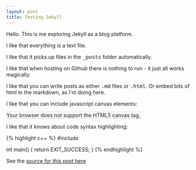 ```yaml
---
layout: post
title: Testing Jekyll
---
```


Hello. This is me exploring Jekyll as a blog platform.

I like that everything is a text file.

I like that it picks up files in the <tt>_posts</tt> folder automatically.

I like that when hosting on Github there is nothing to run - it just all works magically.

I like that you can write posts as either <tt>.md</tt> files or <tt>.html</tt>. Or embed bits of html in the markdown, as I'm doing here.

I like that you can include javascript canvas elements:

<canvas id="myCanvas" width="200" height="100" style="border:1px solid #d3d3d3;">
Your browser does not support the HTML5 canvas tag.</canvas>

<script>
var c = document.getElementById("myCanvas");
var ctx = c.getContext("2d");
ctx.beginPath();
ctx.arc(95,50,40,0,2*Math.PI);
ctx.stroke();
</script>
  
I like that it knows about code syntax highlighting:

{% highlight c++ %}
#include <cstdlib>

int main()
{
    return EXIT_SUCCESS;
}
{% endhighlight %}

See the [source for this post here](https://raw.githubusercontent.com/timhutton/timhutton.github.io/gh-pages/_posts/2017-04-14-testing-jekyll.md)
